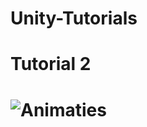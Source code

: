 # Unity-Tutorials
 
# Tutorial 2

#  ![Animaties](https://github.com/user-attachments/assets/df687eb2-2984-4192-912f-68707ffc2092)
